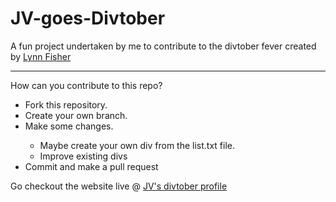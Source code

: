 # JV-goes-Divtober
A fun project undertaken by me to contribute to the divtober fever created by [Lynn Fisher](https://a.singlediv.com)
<hr/>
How can you contribute to this repo?
<ul>
<li>Fork this repository.</li>
<li>Create your own branch.</li>
<li>Make some changes.</li>
  <ul>
    <li>Maybe create your own div from the list.txt file.</li>
    <li>Improve existing divs</li>
  </ul>
<li> Commit and make a pull request </li>
</ul>

Go checkout the website live @ [JV's divtober profile](https://nandurijv.github.io/JV-goes-Divtober)
